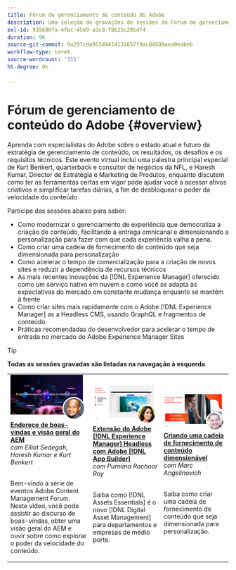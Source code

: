 ```yaml
---
title: Fórum de gerenciamento de conteúdo do Adobe
description: Uma coleção de gravações de sessões do Fórum de gerenciamento de conteúdo do Adobe
exl-id: 935600fa-4fbc-4569-a3cd-f8b25c205df4
duration: 96
source-git-commit: 9a297cda953d4414131657f9ac84580aea0eabeb
workflow-type: tm+mt
source-wordcount: '311'
ht-degree: 0%

---
```


# Fórum de gerenciamento de conteúdo do Adobe {#overview}

Aprenda com especialistas do Adobe sobre o estado atual e futuro da estratégia de gerenciamento de conteúdo, os resultados, os desafios e os requisitos técnicos. Este evento virtual inclui uma palestra principal especial de Kurt Benkert, quarterback e consultor de negócios da NFL, e Haresh Kumar, Director de Estratégia e Marketing de Produtos, enquanto discutem como ter as ferramentas certas em vigor pode ajudar você a acessar ativos criativos e simplificar tarefas diárias, a fim de desbloquear o poder da velocidade do conteúdo.

Participe das sessões abaixo para saber:

* Como modernizar o gerenciamento de experiência que democratiza a criação de conteúdo, facilitando a entrega omnicanal e dimensionando a personalização para fazer com que cada experiência valha a pena.
* Como criar uma cadeia de fornecimento de conteúdo que seja dimensionada para personalização
* Como acelerar o tempo de comercialização para a criação de novos sites e reduzir a dependência de recursos técnicos
* As mais recentes inovações da [!DNL Experience Manager] oferecido como um serviço nativo em nuvem e como você se adapta às expectativas do mercado em constante mudança enquanto se mantém à frente
* Como criar sites mais rapidamente com o Adobe [!DNL Experience Manager] as a Headless CMS, usando GraphQL e fragmentos de conteúdo
* Práticas recomendadas do desenvolvedor para acelerar o tempo de entrada no mercado do Adobe Experience Manager Sites

>[!TIP]
>
>**Todas as sessões gravadas são listadas na navegação à esquerda**.

<table>
  <tr>
   <td>
      <a href="2022/welcome.md">
      <img alt="Endereço de boas-vindas e visão geral do AEM" src="assets/welcome.png" >
      </a>
      <div>
         <a href="2022/welcome.md"><strong>Endereço de boas-vindas e visão geral do AEM</strong></a>         
         <br/><em>com Elliot Sedegah, Haresh Kumar e Kurt Benkert</em>
      </div>
      <p>
        <br/>
         Bem-vindo à série de eventos Adobe Content Management Forum. Neste vídeo, você pode assistir ao discurso de boas-vindas, obter uma visão geral do AEM e ouvir sobre como explorar o poder da velocidade do conteúdo.
      </p>
   </td>
   <td>
      <a href="2022/assets-for-all.md">
      <img alt="Ativos para todos" src="assets/assets-for-all.png" >
      </a>
      <div>
         <a href="2022/assets-for-all.md"><strong>Extensão do Adobe [!DNL Experience Manager] Headless com Adobe [!DNL App Builder]</strong></a>         
         <br/><em>com Purnima Rachoor Roy</em>
      </div>
      <p>
        <br/>
          Saiba como [!DNL Assets Essentials] é o novo [!DNL Digital Asset Management] para departamentos e empresas de médio porte.
      </p>
   </td>
   <td>
      <a href="2022/supply-chain.md">
      <img alt="Criando uma cadeia de fornecimento de conteúdo dimensionável" src="assets/supply-chain.png" />
      </a>
      <div>
         <a href="2022/supply-chain.md"><strong>Criando uma cadeia de fornecimento de conteúdo dimensionável</strong></a>         
         <br/><em>com Marc Angelinovich</em>
      </div>
      <p>
        <br/>
         Saiba como criar uma cadeia de fornecimento de conteúdo que seja dimensionada para personalização.
      </p>
   </td>
  </tr>
</table>
